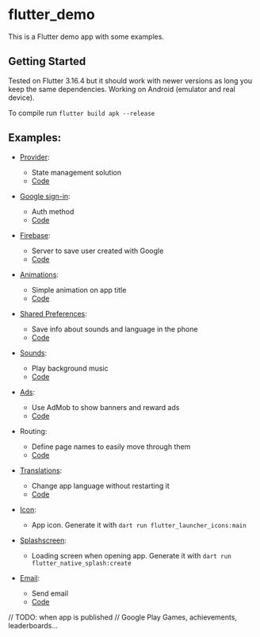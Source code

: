 # flutter_demo

This is a Flutter demo app with some examples.

## Getting Started

Tested on Flutter 3.16.4 but it should work with newer versions as long you keep the same dependencies. Working on Android (emulator and real device).

To compile run `flutter build apk --release`

## Examples:

- [Provider](https://pub.dev/packages/provider):
  - State management solution
  - [Code](https://github.com/erperejildo/flutter_demo/tree/main/lib/providers)
 
- [Google sign-in](https://pub.dev/packages/google_sign_in):
  - Auth method
  - [Code](https://github.com/erperejildo/flutter_demo/blob/main/lib/providers/auth.dart#L17)

- [Firebase](https://pub.dev/packages/firebase_core):
  - Server to save user created with Google
  - [Code](https://github.com/erperejildo/flutter_demo/blob/main/lib/widgets/firebase.dart)

- [Animations](https://pub.dev/packages/animate_do):
  - Simple animation on app title
  - [Code](https://github.com/erperejildo/flutter_demo/blob/main/lib/pages/landing.dart#L121)

- [Shared Preferences](https://docs.flutter.dev/cookbook](https://pub.dev/packages/shared_preferences)https://pub.dev/packages/shared_preferences):
  - Save info about sounds and language in the phone 
  - [Code](https://github.com/erperejildo/flutter_demo/blob/main/lib/pages/options.dart#L24)
 
- [Sounds](https://pub.dev/packages/audioplayers):
  - Play background music 
  - [Code](https://github.com/erperejildo/flutter_demo/blob/main/lib/audio/sounds.dart) 
 
- [Ads](https://pub.dev/packages/google_mobile_ads):
  - Use AdMob to show banners and reward ads  
  - [Code](https://github.com/erperejildo/flutter_demo/blob/main/lib/providers/ads.dart)

- Routing:
  - Define page names to easily move through them  
  - [Code](https://github.com/erperejildo/flutter_demo/blob/main/lib/route_generator.dart)
 
- [Translations](https://pub.dev/packages/flutter_translate):
  - Change app language without restarting it  
  - [Code](https://github.com/erperejildo/flutter_demo/blob/main/lib/pages/options.dart#L49)

- [Icon](https://pub.dev/packages/flutter_launcher_icons):
  - App icon. Generate it with `dart run flutter_launcher_icons:main`
 
- [Splashscreen](https://pub.dev/packages/flutter_native_splash):
  - Loading screen when opening app. Generate it with `dart run flutter_native_splash:create`

- [Email](https://pub.dev/packages/flutter_email_sender):
  - Send email
  - [Code](https://github.com/erperejildo/flutter_demo/blob/main/lib/pages/options.dart#L100)

// TODO: when app is published
// Google Play Games, achievements, leaderboards...


